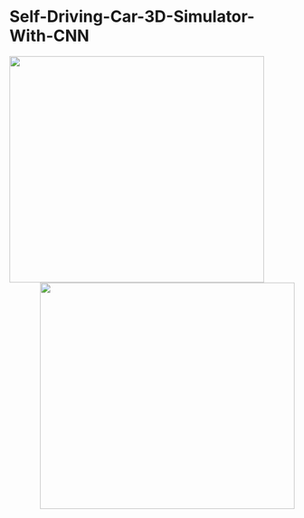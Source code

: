 # Self-Driving-Car-3D-Simulator-With-CNN


<p>
  <img align="left" width="450" height="400" src="https://upload.wikimedia.org/wikipedia/commons/thumb/0/0a/Python.svg/2000px-Python.svg.png">
  <img align="right" width="450" height="400" src="https://github.com/sagar448/Self-Driving-Car-3D-Simulator-With-CNN/blob/master/src/3D%20Car%20Simulator.png">
</p>

